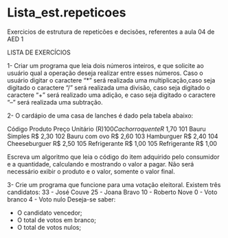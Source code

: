 # Lista_est.repeticoes
Exercicios de estrutura de repeticões e decisões, referentes a aula 04 de AED 1

LISTA DE EXERCÍCIOS 

1- Criar um programa que leia dois números inteiros, e que solicite ao usuário qual a operação deseja realizar entre esses números. Caso o usuário digitar o caractere “*” será realizada uma multiplicação,caso seja digitado o caractere “/” será realizada uma divisão, caso seja digitado o caractere “+” será realizado uma adição, e caso seja digitado o caractere “–” será realizada uma subtração.

2- O cardápio de uma casa de lanches é dado pela tabela abaixo:

  Código Produto Preço Unitário (R$) 
  100  Cachorro quente   R$ 1,70
  101   Bauru Simples    R$ 2,30
  102   Bauru com ovo    R$ 2,60
  103   Hamburguer       R$ 2,40
  104   Cheeseburguer    R$ 2,50
  105   Refrigerante     R$ 1,00
  105   Refrigerante     R$ 1,00
  
  Escreva um algoritmo que leia o código do item adquirido pelo consumidor e a quantidade, calculando e mostrando o valor a pagar. Não será necessário exibir o produto e o valor, somente o valor final.

3- Crie um programa que funcione para uma votação eleitoral. Existem três candidatos:
  33 - José Couve
  25 - Joana Bravo
  10 - Roberto Nove
  0 - Voto branco
  4 - Voto nulo
  Deseja-se saber:
  - O candidato vencedor;
  - O total de votos em branco;
  - O total de votos nulos;
